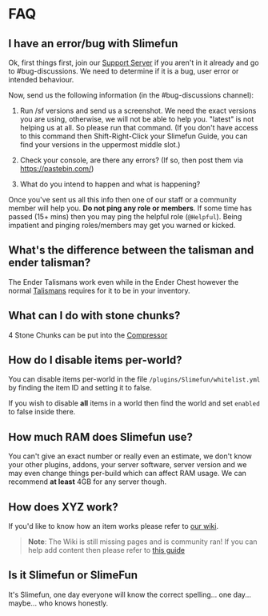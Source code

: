 # FAQ

## I have an error/bug with Slimefun
Ok, first things first, join our [Support Server](https://slimefun.dev/discord) if you aren't in it already and go to #bug-discussions. We need to determine if it is a bug, user error or intended behaviour.

Now, send us the following information (in the #bug-discussions channel):
1. Run /sf versions and send us a screenshot. We need the exact versions you are using, otherwise, we will not be able to help you.
"latest" is not helping us at all. So please run that command. (If you don't have access to this command then Shift-Right-Click your Slimefun Guide, you can find your versions in the uppermost middle slot.)

2. Check your console, are there any errors? (If so, then post them via https://pastebin.com/)

3. What do you intend to happen and what is happening?

Once you've sent us all this info then one of our staff or a community member will help you. **Do not ping any role or members**. If some time has passed (15+ mins) then you may ping the helpful role (`@Helpful`). Being impatient and pinging roles/members may get you warned or kicked.

## What's the difference between the talisman and ender talisman?
The Ender Talismans work even while in the Ender Chest however the normal [Talismans](https://github.com/TheBusyBiscuit/Slimefun4/wiki/Talismans) requires for it to be in your inventory.

## What can I do with stone chunks?
4 Stone Chunks can be put into the [Compressor](https://github.com/TheBusyBiscuit/Slimefun4/wiki/Compressor)

## How do I disable items per-world?
You can disable items per-world in the file `/plugins/Slimefun/whitelist.yml` by finding the item ID and setting it to false.

If you wish to disable **all** items in a world then find the world and set `enabled`  to false inside there.

## How much RAM does Slimefun use?
You can't give an exact number or really even an estimate, we don't know your other plugins, addons, your server software, server version and we may even change things per-build which can affect RAM usage. We can recommend **at least** 4GB for any server though.

## How does XYZ work?
If you'd like to know how an item works please refer to [our wiki](https://github.com/TheBusyBiscuit/Slimefun4/wiki).
> **Note**: The Wiki is still missing pages and is community ran! If you can help add content then please refer to [this guide](https://github.com/TheBusyBiscuit/Slimefun4/wiki/Expanding-the-Wiki)

## Is it Slimefun or SlimeFun
It's Slimefun, one day everyone will know the correct spelling... one day... maybe... who knows honestly.
